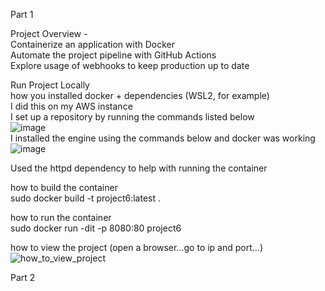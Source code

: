 Part 1  
  
Project Overview -   
Containerize an application with Docker  
Automate the project pipeline with GitHub Actions  
Explore usage of webhooks to keep production up to date  
  
Run Project Locally  
how you installed docker + dependencies (WSL2, for example)  
I did this on my AWS instance  
I set up a repository by running the commands listed below  
![image](https://user-images.githubusercontent.com/77360294/144364432-bcb5ad71-16bd-4817-aab3-00f8ea4d97a9.png)  
I installed the engine using the commands below and docker was working  
![image](https://user-images.githubusercontent.com/77360294/144364512-fff8b1a5-7a14-434f-9ce4-2f0d68ed6040.png)  

Used the httpd dependency to help with running the container  

how to build the container  
sudo docker build -t project6:latest .  

how to run the container  
sudo docker run -dit -p 8080:80 project6  

how to view the project (open a browser...go to ip and port...)  
![how_to_view_project](https://user-images.githubusercontent.com/77360294/144363107-670c234f-25dd-4223-a9bb-0cea287e29e0.PNG)  
  
Part 2  
  

